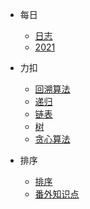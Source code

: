 <!-- //注：创建相对应的md文件跳转 -->
* 每日
    * [日志](_coverPage.md)
    * [2021](day.md)

* 力扣
    * [回溯算法](leetcode/backTrack.md)
    * [递归](leetcode/recursion.md)
    * [链表](leetcode/listNode.md)
    * [树](leetcode/tree.md)
    * [贪心算法](leetcode/greedy.md)
* 排序
    * [排序](sort/sort.md)
    * [番外知识点](sort/knowledage.md)